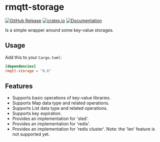 # rmqtt-storage

<a href="https://github.com/rmqtt/rmqtt-storage/releases"><img alt="GitHub Release" src="https://img.shields.io/github/release/rmqtt/rmqtt-storage?color=brightgreen" /></a>
<a href="https://crates.io/crates/rmqtt-storage"><img alt="crates.io" src="https://img.shields.io/crates/v/rmqtt-storage" /></a>
<a href="https://docs.rs/rmqtt-storage"><img alt="Documentation" src="https://docs.rs/rmqtt-storage/badge.svg" /></a>


Is a simple wrapper around some key-value storages.


## Usage

Add this to your `Cargo.toml`:

```toml
[dependencies]
rmqtt-storage = "0.6"
```

## Features

- Supports basic operations of key-value libraries.
- Supports Map data type and related operations.
- Supports List data type and related operations.
- Supports key expiration.
- Provides an implementation for 'sled'.
- Provides an implementation for 'redis'.
- Provides an implementation for 'redis cluster'. Note: the 'len' feature is not supported yet.
